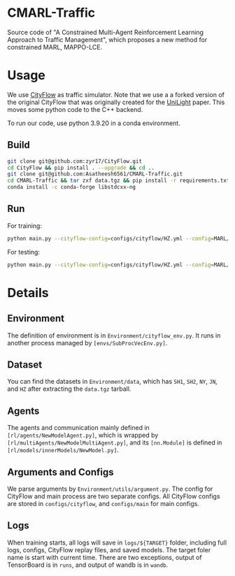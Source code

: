 # CMARL-Traffic

Source code of "A Constrained Multi-Agent Reinforcement Learning Approach to Traffic Management", which proposes a new method for constrained MARL, MAPPO-LCE.

# Usage

We use [CityFlow](https://github.com/zyr17/CityFlow) as traffic simulator. Note that we use a a forked version of the original CityFlow that was originally created for the [UniLight](https://github.com/zyr17/UniLight) paper. This moves some python code to the C++ backend. 

To run our code, use python 3.9.20 in a conda environment.

## Build
```bash
git clone git@github.com:zyr17/CityFlow.git
cd CityFlow && pip install . --upgrade && cd ..
git clone git@github.com:Asatheesh6561/CMARL-Traffic.git
cd CMARL-Traffic && tar zxf data.tgz && pip install -r requirements.txt
conda install -c conda-forge libstdcxx-ng
```

## Run

For training:
```bash
python main.py --cityflow-config=configs/cityflow/HZ.yml --config=MARL/configs/algs/maa2cc.yaml
```
For testing:
```bash
python main.py --cityflow-config=configs/cityflow/HZ.yml --config=MARL/configs/algs/maa2cc.yaml--preload-model-file ${PATH_TO_MODEL_PT} --test-round 10
```

# Details

## Environment

The definition of environment is in `Environment/cityflow_env.py`. It runs in another 
process managed by `[envs/SubProcVecEnv.py]`.

## Dataset

You can find the datasets in `Environment/data`, which has `SH1`, `SH2`, `NY`, `JN`, and `HZ` after extracting the `data.tgz` tarball.

## Agents

The agents and communication mainly defined in `[rl/agents/NewModelAgent.py]`,
which is wrapped by `[rl/multiAgents/NewModelMultiAgent.py]`, and its `[nn.Module]`
is defined in `[rl/models/innerModels/NewModel.py]`. 

## Arguments and Configs

We parse arguments by `Environment/utils/argument.py`. The config for CityFlow and main
process are two separate configs. All CityFlow configs are stored in 
`configs/cityflow`, and `configs/main` for main configs.

## Logs

When training starts, all logs will save in `logs/${TARGET}` folder, including
full logs, configs, CityFlow replay files, and saved models. The
target foler name is start with current time. There are two exceptions, 
output of TensorBoard is in `runs`, and output of wandb is in `wandb`. 